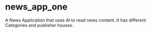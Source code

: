 # news_app_one

A News Application that uses AI to read news content .It has different Categories and publisher houses. 
